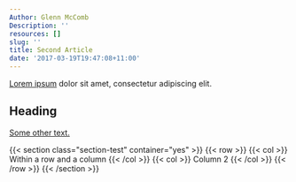 ```yaml
---
Author: Glenn McComb
Description: ''
resources: []
slug: ''
title: Second Article
date: '2017-03-19T19:47:08+11:00'
---
```


[Lorem ipsum](http://www.lipsum.com/) dolor sit amet, consectetur adipiscing elit.

## Heading

[Some other text.](/)

{{< section class="section-test" container="yes" >}}
  {{< row >}}
    {{< col >}}
      Within a row and a column
    {{< /col >}}
    {{< col >}}
      Column 2
    {{< /col >}}
  {{< /row >}}
{{< /section >}}